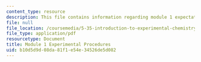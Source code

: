 ```yaml
---
content_type: resource
description: This file contains information regarding module 1 expectations.
file: null
file_location: /coursemedia/5-35-introduction-to-experimental-chemistry-fall-2012/b10d5d9d08da81f1e54e34526de5d082_MIT5_35F12_Mod1_Experiment.pdf
file_type: application/pdf
resourcetype: Document
title: Module 1 Experimental Procedures
uid: b10d5d9d-08da-81f1-e54e-34526de5d082
---
```

